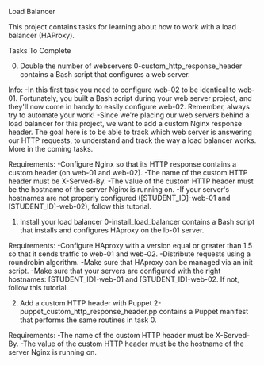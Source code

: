 Load Balancer

This project contains tasks for learning about how to work with a load balancer (HAProxy).

Tasks To Complete
 
0. Double the number of webservers
0-custom_http_response_header contains a Bash script that configures a web server.

Info:
-In this first task you need to configure web-02 to be identical to web-01. Fortunately, you built a Bash script during your web server project, and they'll now come in handy to easily configure web-02. Remember, always try to automate your work!
-Since we're placing our web servers behind a load balancer for this project, we want to add a custom Nginx response header. The goal here is to be able to track which web server is answering our HTTP requests, to understand and track the way a load balancer works. More in the coming tasks.

Requirements:
-Configure Nginx so that its HTTP response contains a custom header (on web-01 and web-02).
	-The name of the custom HTTP header must be X-Served-By.
	-The value of the custom HTTP header must be the hostname of the server Nginx is running on.
-If your server's hostnames are not properly configured ([STUDENT_ID]-web-01 and [STUDENT_ID]-web-02), follow this tutorial.
 
1. Install your load balancer
0-install_load_balancer contains a Bash script that installs and configures HAproxy on the lb-01 server.

Requirements:
-Configure HAproxy with a version equal or greater than 1.5 so that it sends traffic to web-01 and web-02.
-Distribute requests using a roundrobin algorithm.
-Make sure that HAproxy can be managed via an init script.
-Make sure that your servers are configured with the right hostnames: [STUDENT_ID]-web-01 and [STUDENT_ID]-web-02. If not, follow this tutorial.
 
2. Add a custom HTTP header with Puppet
2-puppet_custom_http_response_header.pp contains a Puppet manifest that performs the same routines in task 0.

Requirements:
-The name of the custom HTTP header must be X-Served-By.
-The value of the custom HTTP header must be the hostname of the server Nginx is running on.
